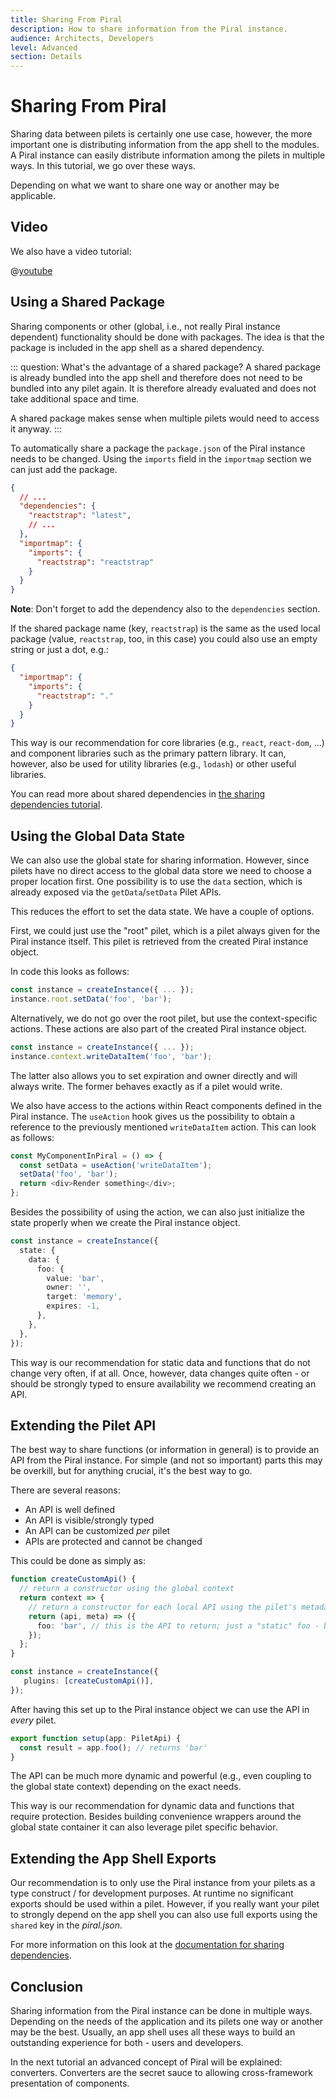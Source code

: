 ```yaml
---
title: Sharing From Piral
description: How to share information from the Piral instance.
audience: Architects, Developers
level: Advanced
section: Details
---
```


# Sharing From Piral

Sharing data between pilets is certainly one use case, however, the more important one is distributing information from the app shell to the modules. A Piral instance can easily distribute information among the pilets in multiple ways. In this tutorial, we go over these ways.

Depending on what we want to share one way or another may be applicable.

## Video

We also have a video tutorial:

@[youtube](https://youtu.be/UToVUmG5aFI)

## Using a Shared Package

Sharing components or other (global, i.e., not really Piral instance dependent) functionality should be done with packages. The idea is that the package is included in the app shell as a shared dependency.

::: question: What's the advantage of a shared package?
A shared package is already bundled into the app shell and therefore does not need to be bundled into any pilet again. It is therefore already evaluated and does not take additional space and time.

A shared package makes sense when multiple pilets would need to access it anyway.
:::

To automatically share a package the `package.json` of the Piral instance needs to be changed. Using the `imports` field in the `importmap` section we can just add the package.

```json
{
  // ...
  "dependencies": {
    "reactstrap": "latest",
    // ...
  },
  "importmap": {
    "imports": {
      "reactstrap": "reactstrap"
    }
  }
}
```

**Note**: Don't forget to add the dependency also to the `dependencies` section.

If the shared package name (key, `reactstrap`) is the same as the used local package (value, `reactstrap`, too, in this case) you could also use an empty string or just a dot, e.g.:

```json
{
  "importmap": {
    "imports": {
      "reactstrap": "."
    }
  }
}
```

This way is our recommendation for core libraries (e.g., `react`, `react-dom`, ...) and component libraries such as the primary pattern library. It can, however, also be used for utility libraries (e.g., `lodash`) or other useful libraries.

You can read more about shared dependencies in [the sharing dependencies tutorial](https://docs.piral.io/guidelines/tutorials/15-share-dependencies).

## Using the Global Data State

We can also use the global state for sharing information. However, since pilets have no direct access to the global data store we need to choose a proper location first. One possibility is to use the `data` section, which is already exposed via the `getData`/`setData` Pilet APIs.

This reduces the effort to set the data state. We have a couple of options.

First, we could just use the "root" pilet, which is a pilet always given for the Piral instance itself. This pilet is retrieved from the created Piral instance object.

In code this looks as follows:

```ts
const instance = createInstance({ ... });
instance.root.setData('foo', 'bar');
```

Alternatively, we do not go over the root pilet, but use the context-specific actions. These actions are also part of the created Piral instance object.

```ts
const instance = createInstance({ ... });
instance.context.writeDataItem('foo', 'bar');
```

The latter also allows you to set expiration and owner directly and will always write. The former behaves exactly as if a pilet would write.

We also have access to the actions within React components defined in the Piral instance. The `useAction` hook gives us the possibility to obtain a reference to the previously mentioned `writeDataItem` action. This can look as follows:

```ts
const MyComponentInPiral = () => {
  const setData = useAction('writeDataItem');
  setData('foo', 'bar');
  return <div>Render something</div>;
};
```

Besides the possibility of using the action, we can also just initialize the state properly when we create the Piral instance object.

```ts
const instance = createInstance({
  state: {
    data: {
      foo: {
        value: 'bar',
        owner: '',
        target: 'memory',
        expires: -1,
      },
    },
  },
});
```

This way is our recommendation for static data and functions that do not change very often, if at all. Once, however, data changes quite often - or should be strongly typed to ensure availability we recommend creating an API.

## Extending the Pilet API

The best way to share functions (or information in general) is to provide an API from the Piral instance. For simple (and not so important) parts this may be overkill, but for anything crucial, it's the best way to go.

There are several reasons:

- An API is well defined
- An API is visible/strongly typed
- An API can be customized *per* pilet
- APIs are protected and cannot be changed

This could be done as simply as:

```ts
function createCustomApi() {
  // return a constructor using the global context
  return context => {
    // return a constructor for each local API using the pilet's metadata
    return (api, meta) => ({
      foo: 'bar', // this is the API to return; just a "static" foo - but you could have functions, etc.
    });
  };
}

const instance = createInstance({
   plugins: [createCustomApi()],
});
```

After having this set up to the Piral instance object we can use the API in *every* pilet.

```ts
export function setup(app: PiletApi) {
  const result = app.foo(); // returns 'bar'
}
```

The API can be much more dynamic and powerful (e.g., even coupling to the global state context) depending on the exact needs.

This way is our recommendation for dynamic data and functions that require protection. Besides building convenience wrappers around the global state container it can also leverage pilet specific behavior.

## Extending the App Shell Exports

Our recommendation is to only use the Piral instance from your pilets as a type construct / for development purposes. At runtime no significant exports should be used within a pilet. However, if you really want your pilet to strongly depend on the app shell you can also use full exports using the `shared` key in the *piral.json*.

For more information on this look at the [documentation for sharing dependencies](./15-share-dependencies.md).

## Conclusion

Sharing information from the Piral instance can be done in multiple ways. Depending on the needs of the application and its pilets one way or another may be the best. Usually, an app shell uses all these ways to build an outstanding experience for both - users and developers.

In the next tutorial an advanced concept of Piral will be explained: converters. Converters are the secret sauce to allowing cross-framework presentation of components.
